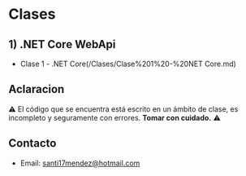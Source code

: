 # Clases

## 1) .NET Core WebApi
* Clase 1 - .NET Core(/Clases/Clase%201%20-%20NET Core.md)

## Aclaracion
:warning: El código que se encuentra está escrito en un ámbito de clase, es incompleto y seguramente con errores. **Tomar con cuidado.** :warning:

## Contacto
* Email: [santi17mendez@hotmail.com](mailto:santi17mendez@hotmail.com)
